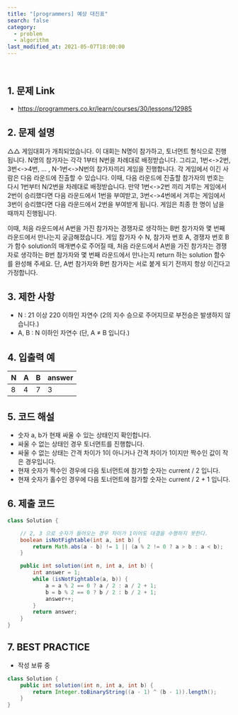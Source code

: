 ```yaml
---
title: "[programmers] 예상 대진표"
search: false
category:
  - problem
  - algorithm
last_modified_at: 2021-05-07T18:00:00
---
```


<br/>

## 1. 문제 Link
- <https://programmers.co.kr/learn/courses/30/lessons/12985>

## 2. 문제 설명
△△ 게임대회가 개최되었습니다. 이 대회는 N명이 참가하고, 토너먼트 형식으로 진행됩니다. 
N명의 참가자는 각각 1부터 N번을 차례대로 배정받습니다. 
그리고, 1번<->2번, 3번<->4번, ... , N-1번<->N번의 참가자끼리 게임을 진행합니다. 
각 게임에서 이긴 사람은 다음 라운드에 진출할 수 있습니다. 
이때, 다음 라운드에 진출할 참가자의 번호는 다시 1번부터 N/2번을 차례대로 배정받습니다. 
만약 1번<->2번 끼리 겨루는 게임에서 2번이 승리했다면 다음 라운드에서 1번을 부여받고, 
3번<->4번에서 겨루는 게임에서 3번이 승리했다면 다음 라운드에서 2번을 부여받게 됩니다. 
게임은 최종 한 명이 남을 때까지 진행됩니다.

이때, 처음 라운드에서 A번을 가진 참가자는 경쟁자로 생각하는 B번 참가자와 몇 번째 라운드에서 만나는지 궁금해졌습니다. 
게임 참가자 수 N, 참가자 번호 A, 경쟁자 번호 B가 함수 solution의 매개변수로 주어질 때, 
처음 라운드에서 A번을 가진 참가자는 경쟁자로 생각하는 B번 참가자와 몇 번째 라운드에서 만나는지 return 하는 solution 함수를 완성해 주세요. 
단, A번 참가자와 B번 참가자는 서로 붙게 되기 전까지 항상 이긴다고 가정합니다.

## 3. 제한 사항
- N : 21 이상 220 이하인 자연수 (2의 지수 승으로 주어지므로 부전승은 발생하지 않습니다.)
- A, B : N 이하인 자연수 (단, A ≠ B 입니다.)

## 4. 입출력 예

| N | A | B | answer |
|---|---|---|---|
| 8 | 4 | 7 | 3 |


## 5. 코드 해설
- 숫자 a, b가 현재 싸울 수 있는 상태인지 확인합니다. 
- 싸울 수 없는 상태인 경우 토너먼트를 진행합니다.
- 싸울 수 없는 상태는 간격 차이가 1이 아니거나 간격 차이가 1이지만 짝수인 값이 작은 경우입니다.
- 현재 숫자가 짝수인 경우에 다음 토너먼트에 참가할 숫자는 current / 2 입니다.
- 현재 숫자가 홀수인 경우에 다음 토너먼트에 참가할 숫자는 current / 2 + 1 입니다.

## 6. 제출 코드

```java
class Solution {

    // 2, 3 으로 숫자가 들어오는 경우 차이가 1이어도 대결을 수행하지 못한다.
    boolean isNotFightable(int a, int b) {
        return Math.abs(a - b) != 1 || (a % 2 != 0 ? a > b : a < b);
    }

    public int solution(int n, int a, int b) {
        int answer = 1;
        while (isNotFightable(a, b)) {
            a = a % 2 == 0 ? a / 2 : a / 2 + 1;
            b = b % 2 == 0 ? b / 2 : b / 2 + 1;
            answer++;
        }
        return answer;
    }
}
```

## 7. BEST PRACTICE
- 작성 보류 중

```java
class Solution {
    public int solution(int n, int a, int b) {
        return Integer.toBinaryString((a - 1) ^ (b - 1)).length();
    }
}
```